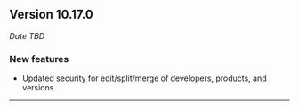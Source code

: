 
## Version 10.17.0
_Date TBD_

### New features
* Updated security for edit/split/merge of developers, products, and versions

---
